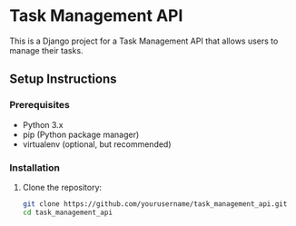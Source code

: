 # Task Management API

This is a Django project for a Task Management API that allows users to manage their tasks.

## Setup Instructions

### Prerequisites

- Python 3.x
- pip (Python package manager)
- virtualenv (optional, but recommended)

### Installation

1. Clone the repository:
   ```bash
   git clone https://github.com/yourusername/task_management_api.git
   cd task_management_api